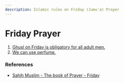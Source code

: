 ```yaml
---
description: Islamic rules on Friday (Jumu'a) Prayer
---
```


# Friday Prayer

1. [Ghusl on Friday is obligatory for all adult men.](ghusl.md)
2. [We can use perfume.](perfume.md)







### References

* [Sahih Muslim - The book of Prayer - Friday](https://sunnah.com/muslim/7)
